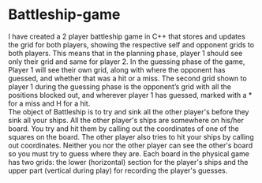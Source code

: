 # Battleship-game
I have created a 2 player battleship game in C++ that stores and updates the grid for both players, showing the
respective self and opponent grids to both players. This means that in the planning phase, player 1
should see only their grid and same for player 2. In the guessing phase of the game, Player 1 will see
their own grid, along with where the opponent has guessed, and whether that was a hit or a miss. The
second grid shown to player 1 during the guessing phase is the opponent’s grid with all the positions
blocked out, and wherever player 1 has guessed, marked with a * for a miss and H for a hit.<br>
The object of Battleship is to try and sink all the other player's before they sink all your ships. All the
other player's ships are somewhere on his/her board. You try and hit them by calling out the
coordinates of one of the squares on the board. The other player also tries to hit your ships by calling
out coordinates. Neither you nor the other player can see the other's board so you must try to guess
where they are. Each board in the physical game has two grids: the lower (horizontal) section for the
player's ships and the upper part (vertical during play) for recording the player's guesses.
